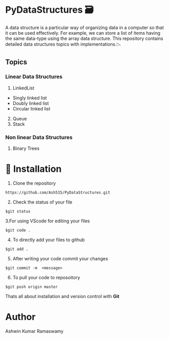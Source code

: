 # PyDataStructures 🗃
A data structure is a particular way of organizing data in a computer so that it can be used effectively. 
For example, we can store a list of items having the same data-type using the array data structure. This repository contains detailed data structures topics with implementations.📉

## Topics
### Linear Data Structures
1) LinkedList
  - Singly linked list
  - Doubly linked list
  - Circular linked list
2) Queue
3) Stack

### Non linear Data Structures
1) Binary Trees

# 🚀&nbsp;Installation 
1. Clone the repository 
```
https://github.com/Ash515/PyDataStructures.git
```
2. Check the status of your file 
```
$git status
```

3.For using VScode for editing your files 
```
$git code .
```
4. To directly add your files to github
```
$git add .
```
5. After writing your code commit your changes 
```
$git commit -m  <message>
```
6. To pull your code to reposoitory
```
$git push origin master
```
Thats all about installation and version control with **Git**

# Author 
Ashwin Kumar Ramaswamy   
